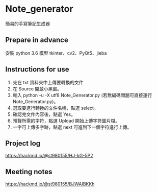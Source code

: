 # Note_generator
簡易的手寫筆記生成器

## Prepare in advance
安裝 python 3.6
模型 tkinter、cv2、PyQt5、jieba

## Instructions for use
1. 先在 txt 資料夾中上傳要轉換的文件
2. 在 Source 開啟小黑窗。
3. 輸入 python -u -X utf8 Note_Generator.py (若無編碼問題可直接運行 Note_Generator.py)。
4. 選取要進行轉換的文件名稱，點選 select。
5. 確認完文件內容後，點選 Yes。
6. 預覽所需的字符，點選 Upload 開始上傳字符圖片檔。
7. 一字可上傳多字跡，點選 next 可進到下一個字符進行上傳。

## Project log
https://hackmd.io/@st980155/HJ-kG-5P2

## Meeting notes
https://hackmd.io/@st980155/BJWAIBKKh

